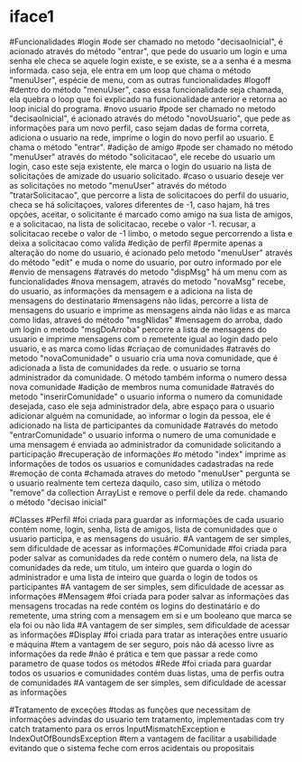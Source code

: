 # iface1

#Funcionalidades
  #login
    #ode ser chamado no metodo "decisaoInicial", é acionado através do método "entrar", 
    que pede do usuario um login e uma senha
    ele checa se aquele login existe, e se existe, se a a senha é a mesma informada.
    caso seja, ele entra em um loop que chama o método "menuUser", espécie de menu, com as outras funcionalidades
  #logoff
    #dentro do método "menuUser", caso essa funcionalidade seja chamada, ela quebra o loop que foi explicado na 
    funcionalidade
    anterior e retorna ao loop inicial do programa.
  #novo usuario
    #pode ser chamado no metodo "decisaoInicial", é acionado através do método "novoUsuario", que pede as informações
    para um novo perfil, caso sejam dadas de forma correta, adiciona o usuario na rede, 
    imprime o login do novo perfil ao usuario. E chama o método "entrar".
  #adição de amigo
    #pode ser chamado no método "menuUser" através do método "solicitacao", ele recebe do usuario um login, 
    caso este seja existente, ele marca o login do usuario na lista de solicitações de amizade do usuario solicitado.
    #caso o usuario deseje ver as solicitações no metodo "menuUser" através do método "tratarSolicitacao", que percorre
    a lista de solicitacoes do perfil do usuario, checa se há solicitaçoes, valores diferentes de -1,
    caso hajam, há tres opções,
    aceitar, o solicitante é marcado como amigo na sua lista de amigos, e a solicitacao, na lista de solicitacao, recebe o 
    valor -1.
    recusar, a solicitacao recebe o valor de -1
    limbo, o metodo segue percorrendo a lista e deixa a solicitacao como valida
  #edição de perfil 
    #permite apenas a alteração do nome do usuario, é acionado pelo metodo "menuUser" através do método "edit" e muda o nome 
    do usuario, por outro informado por ele
  #envio de mensagens
    #através do metodo "dispMsg" há um menu com as funcionalidades 
    #nova mensagem, através do metodo "novaMsg" recebe, do usuario, as informações da mensagem e a adiciona na lista de 
    mensagens do destinatario
    #mensagens não lidas, percorre a lista de mensagens do usuario e imprime as mensagens ainda não lidas 
    e as marca como lidas, atraveś do método "msgNlidas"
    #mensagem do arroba, dado um login o metodo "msgDoArroba" percorre a lista de mensagens do usuario e imprime
    mensagens com o remetente igual ao login dado pelo usuario, e as marca como lidas
  #criaçao de comunidades
    #através do metodo "novaComunidade" o usuario cria uma nova comunidade, que é adicionada a lista de comunidades da rede.
    o usuario se torna administrador da comunidade. O método também informa o numero dessa nova comunidade
  #adição de membros numa comunidade
    #através do metodo "inserirComunidade" o usuario informa o numero da comunidade desejada, caso ele seja administrador 
    dela, abre espaço para o usuario adicionar alguém na comunidade, ao informar o login da pessoa, ele é adicionado 
    na lista de participantes da comunidade
    #através do metodo "entrarComunidade" o usuario informa o numero de uma comunidade e uma mensagem é enviada ao 
    administrador da comunidade solicitando a participação
  #recuperação de informações
    #o método "index" imprime as informações de todos os usuarios e comunidades cadastradas na rede
  #remoção de conta
    #chamada atraves do metodo "menuUser" pergunta se o usuario realmente tem certeza daquilo, caso sim, utiliza o método  
    "remove" da collection ArrayList e remove o perfil dele da rede. chamando o método "decisao inicial"
  
#Classes
  #Perfil
    #foi criada para guardar as informações de cada usuario
    contém nome, login, senha, lista de amigos, lista de comunidades que o usuario participa,
    e as mensagens do usuário.
    #A vantagem de ser simples, sem dificuldade de acessar as informações
  #Comunidade
    #foi criada para poder salvar as comunidades da rede
    contém o numero dela, na lista de comunidades da rede, um titulo, um inteiro que guarda o login do administrador
    e uma lista de inteiro que guarda o login de todos os participantes
    #A vantagem de ser simples, sem dificuldade de acessar as informações
  #Mensagem
    #foi criada para poder salvar as informações das mensagens trocadas na rede
    contém os logins do destinatário e do remetente, uma string com a mensagem em si e um booleano que marca se ela foi 
    ou não lida
    #A vantagem de ser simples, sem dificuldade de acessar as informações
  #Display
    #foi criada para tratar as interações entre usuario e máquina
    #tem a vantagem de ser seguro, pois não dá acesso livre as informações da rede
    #não é prática e tem que passar a rede como parametro de quase todos os métodos
  #Rede
    #foi criada para guardar todos os usuarios e comunidades
    contém duas listas, uma de perfis outra de comunidades
    #A vantagem de ser simples, sem dificuldade de acessar as informações
    
#Tratamento de exceções
  #todas as funções que necessitam de informações advindas do usuario tem tratamento, implementadas com try catch
  tratamento para os erros InputMismatchException e IndexOutOfBoundsException
  #tem a vantagem de facilitar a usabilidade evitando que o sistema feche com erros acidentais ou propositais
  
  
